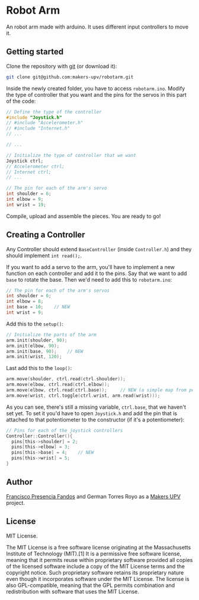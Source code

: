 # Robot Arm

An robot arm made with arduino. It uses different input controllers to move it.


## Getting started

Clone the repository with [git](https://git-scm.com/downloads) (or download it):

```bash
git clone git@github.com:makers-upv/robotarm.git
```

Inside the newly created folder, you have to access `robotarm.ino`. Modify the type of controller that you want and the pins for the servos in this part of the code:

```c
// Define the type of the controller
#include "Joystick.h"
// #include "Accelerometer.h"
// #include "Internet.h"
// ...

// ...

// Initialize the type of controller that we want
Joystick ctrl;
// Accelerometer ctrl;
// Internet ctrl;
// ...

// The pin for each of the arm's servo
int shoulder = 6;
int elbow = 9;
int wrist = 19;
```

Compile, upload and assemble the pieces. You are ready to go!



## Creating a Controller

Any Controller should extend `BaseController` (inside `Controller.h`) and they should implement `int read();`.

If you want to add a servo to the arm, you'll have to implement a new function on each controller and add it to the pins. Say that we want to add `base` to rotate the base. Then we'd need to add this to `robotarm.ino`:

```c
// The pin for each of the arm's servos
int shoulder = 6;
int elbow = 8;
int base = 10;    // NEW
int wrist = 9;
```

Add this to the `setup()`:

```c
// Initialize the parts of the arm
arm.init(shoulder, 90);
arm.init(elbow, 90);
arm.init(base, 90);    // NEW
arm.init(wrist, 120);
```

Last add this to the `loop()`:

```c
arm.move(shoulder, ctrl.read(ctrl.shoulder));
arm.move(elbow, ctrl.read(ctrl.elbow));
arm.move(elbow, ctrl.read(ctrl.base));     // NEW (a simple map from potentiometer->angle)
arm.move(wrist, ctrl.toggle(ctrl.wrist, arm.read(wrist)));
```

As you can see, there's still a missing variable, `ctrl.base`, that we haven't set yet. To set it you'd have to open `Joystick.h` and add the pin that is attached to that potentiometer to the constructor (if it's a potentiometer):

```c
// Pins for each of the joystick controllers
Controller::Controller(){
  pins[this->shoulder] = 2;
  pins[this->elbow] = 3;
  pins[this->base] = 4;    // NEW
  pins[this->wrist] = 5;
}
```



## Author

[Francisco Presencia Fandos](https://github.com/FranciscoP) and German Torres Royo as a [Makers UPV](http://makersupv.com/) project.


## License

MIT License.

The MIT License is a free software license originating at the Massachusetts Institute of Technology (MIT).[1] It is a permissive free software license, meaning that it permits reuse within proprietary software provided all copies of the licensed software include a copy of the MIT License terms and the copyright notice. Such proprietary software retains its proprietary nature even though it incorporates software under the MIT License. The license is also GPL-compatible, meaning that the GPL permits combination and redistribution with software that uses the MIT License.
